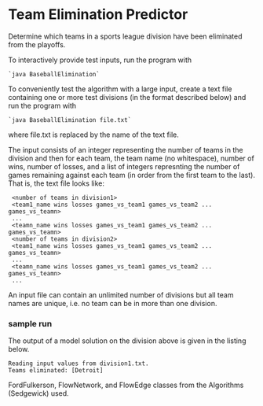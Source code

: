 # Team Elimination Predictor
Determine which teams in a sports league division have been eliminated from the playoffs.

To interactively provide test inputs, run the program with

	`java BaseballElimination`

   To conveniently test the algorithm with a large input, create a text file
   containing one or more test divisions (in the format described below) and run
   the program with

	`java BaseballElimination file.txt`

   where file.txt is replaced by the name of the text file.

   The input consists of an integer representing the number of teams in the division and then
   for each team, the team name (no whitespace), number of wins, number of losses, and a list
   of integers represnting the number of games remaining against each team (in order from the first
   team to the last). That is, the text file looks like:

   ```
	<number of teams in division1>
	<team1_name wins losses games_vs_team1 games_vs_team2 ... games_vs_teamn>
	...
	<teamn_name wins losses games_vs_team1 games_vs_team2 ... games_vs_teamn>
	<number of teams in division2>
	<team1_name wins losses games_vs_team1 games_vs_team2 ... games_vs_teamn>
	...
	<teamn_name wins losses games_vs_team1 games_vs_team2 ... games_vs_teamn>
	...
```
   An input file can contain an unlimited number of divisions but all team names are unique, i.e.
   no team can be in more than one division.

   ### sample run
   The output of a model solution on the division above is given in the listing below.
   ```
   Reading input values from division1.txt.
   Teams eliminated: [Detroit]
   ```

   FordFulkerson, FlowNetwork, and FlowEdge classes from the Algorithms (Sedgewick) used.
